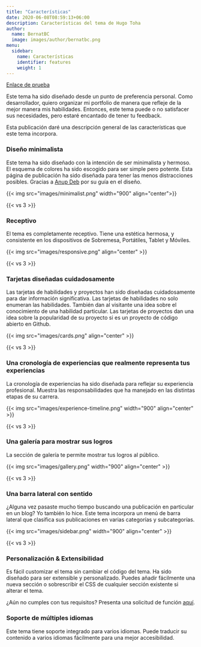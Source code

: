 ```yaml
---
title: "Características"
date: 2020-06-08T08:59:13+06:00
description: Características del tema de Hugo Toha
author:
  name: BernatBC
  image: images/author/bernatbc.png
menu:
  sidebar:
    name: Características
    identifier: features
    weight: 1
---
```


[Enlace de prueba](/es/posts/getting-started/prepare-site/index.md)

Este tema ha sido diseñado desde un punto de preferencia personal. Como desarrollador, quiero organizar mi portfolio de manera que refleje de la mejor manera mis habilidades. Entonces, este tema puede o no satisfacer sus necesidades, pero estaré encantado de tener tu feedback.

Esta publicación daré una descripción general de las características que este tema incorpora.

### Diseño minimalista

Este tema ha sido diseñado con la intención de ser minimalista y hermoso. El esquema de colores ha sido escogido para ser simple pero potente. Esta página de publicación ha sido diseñada para tener las menos distracciones posibles. Gracias a [Anup Deb](https://dribbble.com/anupdeb) por su guía en el diseño.

{{< img src="images/minimalist.png" width="900" align="center">}}

{{< vs 3 >}}

### Receptivo

El tema es completamente receptivo. Tiene una estética hermosa, y consistente en los dispositivos de Sobremesa, Portátiles, Tablet y Móviles.

{{< img src="images/responsive.png" align="center" >}}

{{< vs 3 >}}

### Tarjetas diseñadas cuidadosamente

Las tarjetas de habilidades y proyectos han sido diseñadas cuidadosamente para dar información significativa. Las tarjetas de habilidades no solo enumeran las habilidades. También dan al visitante una idea sobre el conocimiento de una habilidad particular. Las tarjetas de proyectos dan una idea sobre la popularidad de su proyecto si es un proyecto de código abierto en Github.

{{< img src="images/cards.png" align="center" >}}

{{< vs 3 >}}

### Una cronología de experiencias que realmente representa tus experiencias

La cronología de experiencias ha sido diseñada para reflejar su experiencia profesional. Muestra las responsabilidades que ha manejado en las distintas etapas de su carrera.

{{< img src="images/experience-timeline.png" width="900" align="center" >}}

{{< vs 3 >}}

### Una galería para mostrar sus logros

La sección de galería te permite mostrar tus logros al público.

{{< img src="images/gallery.png" width="900" align="center" >}}

{{< vs 3 >}}

### Una barra lateral con sentido

¿Alguna vez pasaste mucho tiempo buscando una publicación en particular en un blog? Yo también lo hice. Este tema incorpora un menú de barra lateral que clasifica sus publicaciones en varias categorías y subcategorías.

{{< img src="images/sidebar.png" width="900" align="center" >}}

{{< vs 3 >}}

### Personalización & Extensibilidad

Es fácil customizar el tema sin cambiar el código del tema. Ha sido diseñado para ser extensible y personalizado. Puedes añadir fácilmente una nueva sección o sobrescribir el CSS de cualquier sección existente si alterar el tema.

¿Aún no cumples con tus requisitos? Presenta una solicitud de función [aquí](https://github.com/hossainemruz/toha).

### Soporte de múltiples idiomas

Este tema tiene soporte integrado para varios idiomas. Puede traducir su contenido a varios idiomas fácilmente para una mejor accesibilidad.
